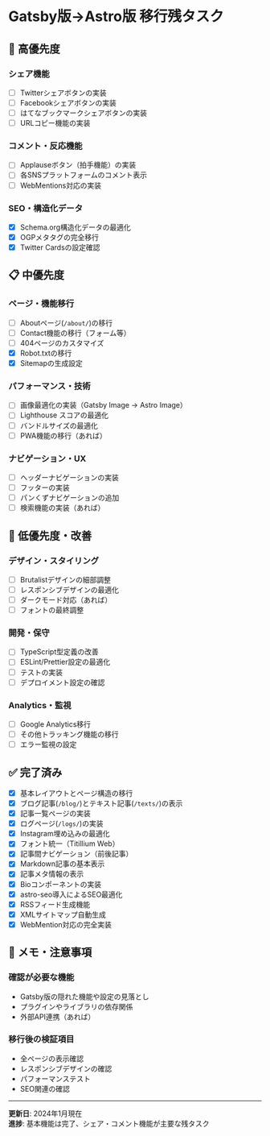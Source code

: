 # Gatsby版→Astro版 移行残タスク

## 🚨 高優先度

### シェア機能
- [ ] Twitterシェアボタンの実装
- [ ] Facebookシェアボタンの実装
- [ ] はてなブックマークシェアボタンの実装
- [ ] URLコピー機能の実装

### コメント・反応機能
- [ ] Applauseボタン（拍手機能）の実装
- [ ] 各SNSプラットフォームのコメント表示
- [ ] WebMentions対応の実装

### SEO・構造化データ
- [x] Schema.org構造化データの最適化
- [x] OGPメタタグの完全移行
- [x] Twitter Cardsの設定確認

## 📋 中優先度

### ページ・機能移行
- [ ] Aboutページ(`/about/`)の移行
- [ ] Contact機能の移行（フォーム等）
- [ ] 404ページのカスタマイズ
- [x] Robot.txtの移行
- [x] Sitemapの生成設定

### パフォーマンス・技術
- [ ] 画像最適化の実装（Gatsby Image → Astro Image）
- [ ] Lighthouse スコアの最適化
- [ ] バンドルサイズの最適化
- [ ] PWA機能の移行（あれば）

### ナビゲーション・UX
- [ ] ヘッダーナビゲーションの実装
- [ ] フッターの実装
- [ ] パンくずナビゲーションの追加
- [ ] 検索機能の実装（あれば）

## 🔧 低優先度・改善

### デザイン・スタイリング
- [ ] Brutalistデザインの細部調整
- [ ] レスポンシブデザインの最適化
- [ ] ダークモード対応（あれば）
- [ ] フォントの最終調整

### 開発・保守
- [ ] TypeScript型定義の改善
- [ ] ESLint/Prettier設定の最適化
- [ ] テストの実装
- [ ] デプロイメント設定の確認

### Analytics・監視
- [ ] Google Analytics移行
- [ ] その他トラッキング機能の移行
- [ ] エラー監視の設定

## ✅ 完了済み

- [x] 基本レイアウトとページ構造の移行
- [x] ブログ記事(`/blog/`)とテキスト記事(`/texts/`)の表示
- [x] 記事一覧ページの実装
- [x] ログページ(`/logs/`)の実装
- [x] Instagram埋め込みの最適化
- [x] フォント統一（Titillium Web）
- [x] 記事間ナビゲーション（前後記事）
- [x] Markdown記事の基本表示
- [x] 記事メタ情報の表示
- [x] Bioコンポーネントの実装
- [x] astro-seo導入によるSEO最適化
- [x] RSSフィード生成機能
- [x] XMLサイトマップ自動生成
- [x] WebMention対応の完全実装

## 📝 メモ・注意事項

### 確認が必要な機能
- Gatsby版の隠れた機能や設定の見落とし
- プラグインやライブラリの依存関係
- 外部API連携（あれば）

### 移行後の検証項目
- 全ページの表示確認
- レスポンシブデザインの確認
- パフォーマンステスト
- SEO関連の確認

---

**更新日**: 2024年1月現在  
**進捗**: 基本機能は完了、シェア・コメント機能が主要な残タスク 